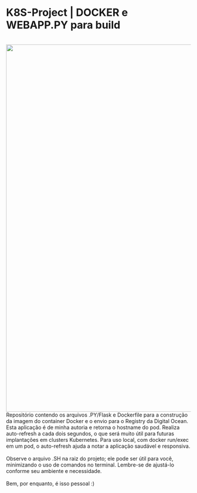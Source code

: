 # K8S-Project | DOCKER e WEBAPP.PY para build
<br>
<img src="https://drive.google.com/uc?export=view&id=1P5tc95ACf-MK6YwklRQ9OgMvhizICuoe" width="1000">
<br>
Repositório contendo os arquivos .PY/Flask e Dockerfile para a construção da imagem do container Docker e o envio para o Registry da Digital Ocean. Esta aplicação é de minha autoria e retorna o hostname do pod. Realiza auto-refresh a cada dois segundos, o que será muito útil para futuras implantações em clusters Kubernetes. Para uso local, com docker run/exec em um pod, o auto-refresh ajuda a notar a aplicação saudável e responsiva.
<br>
<br>
Observe o arquivo .SH na raiz do projeto; ele pode ser útil para você, minimizando o uso de comandos no terminal. Lembre-se de ajustá-lo conforme seu ambiente e necessidade.
<br>
<br>
Bem, por enquanto, é isso pessoal :)

